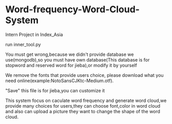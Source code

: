 # Word-frequency-Word-Cloud-System
Intern Project in Index_Asia

run inner_tool.py

You must get wrong,because we didn't provide database we use(mongodb),so you must have own database(This database is for stopword and reserved word for jieba),or modify it by yourself

We remove the fonts that provide users choice, please download what you need online(example:NotoSansCJKtc-Medium.otf).

"Save" this file is for jieba,you can customize it




This system focus on caculate word frequency and generate word cloud,we provide many choices for users,they can choose font,color in word cloud and also can upload a picture they want to change the shape of the word cloud.


